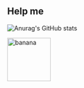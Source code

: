##  Help me 

![Anurag's GitHub stats](https://github-readme-stats.vercel.app/api?username=XRS0&show_icons=true&theme=gotham)

<img src="https://webelement.ru/old_webelement/mailing/images/2016.07.22/1/201607220003.gif" alt="banana" width="100" height="100" border="0">
<!--
**XRS0/XRS0** is a ✨ _special_ ✨ repository because its `README.md` (this file) appears on your GitHub profile.

Here are some ideas to get you started:

- 🔭 I’m currently working on ...
- 🌱 I’m currently learning ...
- 👯 I’m looking to collaborate on ...
- 🤔 I’m looking for help with ...
- 💬 Ask me about ...
- 📫 How to reach me: ...
- 😄 Pronouns: ...
- ⚡ Fun fact: ...
-->
